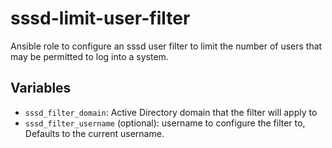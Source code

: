 # sssd-limit-user-filter

Ansible role to configure an sssd user filter to limit the number of users that may be permitted to log into a system.

## Variables
* `sssd_filter_domain`: Active Directory domain that the filter will apply to
* `sssd_filter_username` (optional): username to configure the filter to, Defaults to the current username.
